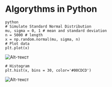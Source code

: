 # Algorythms in Python

```
python
# Simulate Standard Normal Distribution
mu, sigma = 0, 1 # mean and standard deviation
n = 5000 # length 
x = np.random.normal(mu, sigma, n)
# Plot data
plt.plot(x)
```
![Alt-текст](https://github.com/anastasiia-belova/Algorythms-in-Python/blob/main/Simulated%20data.png)

```
# Histogram
plt.hist(x, bins = 30, color='#00CDCD')

```
![Alt-текст](https://github.com/anastasiia-belova/Algorythms-in-Python/blob/main/Histogram.png)
